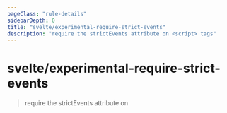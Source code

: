 ```yaml
---
pageClass: "rule-details"
sidebarDepth: 0
title: "svelte/experimental-require-strict-events"
description: "require the strictEvents attribute on <script> tags"
---
```


# svelte/experimental-require-strict-events

> require the strictEvents attribute on <script> tags

- :exclamation: <badge text="This rule has not been released yet." vertical="middle" type="error"> **_This rule has not been released yet._** </badge>

## :book: Rule Details

This rule enforces the presence of the `strictEvents` attribute on the main `<script>` tag of all components. This attributes enforces typechecking of events dispatched by the component, e.g. making it a typescript error to listen to any non-existent events. Alternatively, the event types may be defined manually by declaring the `$$Events` interface. The `strictEvents` attribute and the `$$Events` interface are experimental and are documented in [svelte RFC #38](https://github.com/dummdidumm/rfcs/blob/ts-typedefs-within-svelte-components/text/ts-typing-props-slots-events.md#typing-events).

<ESLintCodeBlock>

<!--eslint-skip-->

```svelte
<!-- eslint svelte/experimental-require-strict-events: "error" -->

<!-- ✓ GOOD -->
<script lang="ts" strictEvents>
</script>

<script lang="ts">
  interface $$Events {}
</script>

<!-- ✗ BAD -->
<script lang="ts">
</script>
```

</ESLintCodeBlock>

## :wrench: Options

Nothing.

## :mag: Implementation

- [Rule source](https://github.com/ota-meshi/eslint-plugin-svelte/blob/main/src/rules/experimental-require-strict-events.ts)
- [Test source](https://github.com/ota-meshi/eslint-plugin-svelte/blob/main/tests/src/rules/experimental-require-strict-events.ts)
